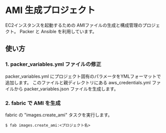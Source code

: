 # AMI 生成プロジェクト

EC2インスタンスを起動するための AMIファイルの生成と構成管理のプロジェクト。
Packer と Ansible を利用しています。

## 使い方

### 1. packer_variables.yml ファイルの修正
packer_variables.yml にプロジェクト固有のパラメータをYMLフォーマットで追加します。
このファイルと親ディレクトリにある aws_credentials.yml ファイルから packer_variables.json ファイルを生成します。

### 2. fabric で AMI を生成
fabric の "images.create_ami" タスクを実行します。

```
$ fab images.create_ami:<プロジェクト名>
```

